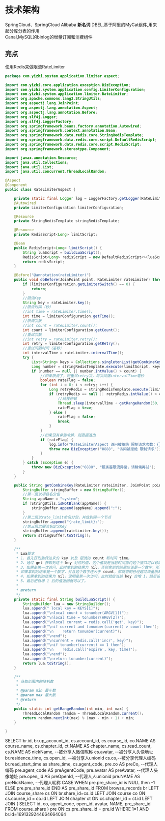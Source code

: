 # 技术架构
SpringCloud、SpringCloud Alibaba
**新名词**
DBEL,基于阿里的MyCat组件,用来起分库分表的作用  
Canal,MySQL的binlog的增量订阅和消费组件  
## 亮点
使用Redis来做限流RateLimiter
```java
package com.yizhi.system.application.limiter.aspect;

import com.yizhi.core.application.exception.BizException;
import com.yizhi.system.application.config.LimiterConfiguration;
import com.yizhi.system.application.limiter.RateLimiter;
import org.apache.commons.lang3.StringUtils;
import org.aspectj.lang.JoinPoint;
import org.aspectj.lang.annotation.Aspect;
import org.aspectj.lang.annotation.Before;
import org.slf4j.Logger;
import org.slf4j.LoggerFactory;
import org.springframework.beans.factory.annotation.Autowired;
import org.springframework.context.annotation.Bean;
import org.springframework.data.redis.core.StringRedisTemplate;
import org.springframework.data.redis.core.script.DefaultRedisScript;
import org.springframework.data.redis.core.script.RedisScript;
import org.springframework.stereotype.Component;

import javax.annotation.Resource;
import java.util.Collections;
import java.util.List;
import java.util.concurrent.ThreadLocalRandom;

@Aspect
@Component
public class RateLimiterAspect {

    private static final Logger log = LoggerFactory.getLogger(RateLimiterAspect.class);
    @Autowired
    private LimiterConfiguration limiterConfiguration;

    @Resource
    private StringRedisTemplate stringRedisTemplate;

    @Resource
    private RedisScript<Long> limitScript;

    @Bean
    public RedisScript<Long> limitScript() {
        String luaScript = buildLuaScript();
        RedisScript<Long> redisScript = new DefaultRedisScript<>(luaScript, Long.class);
        return redisScript;
    }

    @Before("@annotation(rateLimiter)")
    public void doBefore(JoinPoint point, RateLimiter rateLimiter) throws Throwable {
        if (limiterConfiguration.getLimiterSwitch() == 0) {
            return;
        }
        //限流Key
        String key = rateLimiter.key();
        //限流时间（秒）
        //int time = rateLimiter.time();
        int time = limiterConfiguration.getTime();
        //限流次数
        //int count = rateLimiter.count();
        int count = limiterConfiguration.getCount();
        //重试次数
        //int retry = rateLimiter.retry();
        int retry = limiterConfiguration.getRetry();
        //重试间隔时间（毫秒）
        int intervalTime = rateLimiter.intervalTime();
        try {
            List<String> keys = Collections.singletonList(getCombineKey(rateLimiter, point));
            Long number = stringRedisTemplate.execute(limitScript, keys, String.valueOf(count), String.valueOf(time));
            if (number == null || number.intValue() > count) {
                //如果限流了，则重试retry次，每次间隔intervalTime毫秒
                boolean rateFlag = false;
                for (int i = 0; i < retry; i++) {
                    Long retryRedis = stringRedisTemplate.execute(limitScript, keys, String.valueOf(count), String.valueOf(time));
                    if (retryRedis == null || retryRedis.intValue() > count) {
                        //线程停顿
                        Thread.sleep(intervalTime + getRangeRandom(50, 100));
                        rateFlag = true;
                    } else {
                        rateFlag = false;
                        break;
                    }
                }
                //如果没有拿到令牌，则直接退出
                if (rateFlag) {
                    log.info("RateLimiterAspect 访问被拒绝 限制请求次数：{}, 当前请求次数：{}, 缓存Key：{}", count, number.intValue(), key);
                    throw new BizException("8888", "访问被拒绝 限制请求");
                }
            }
        } catch (Exception e) {
            throw new BizException("8888", "服务器限流异常，请稍候再试");
        }
    }

    public String getCombineKey(RateLimiter rateLimiter, JoinPoint point) {
        StringBuffer stringBuffer = new StringBuffer();
        //第一层以项目名分包
        String appName = "system";
        if (StringUtils.isNotBlank(appName)) {
            stringBuffer.append(appName).append(":");
        }
        //第二层以rate_limit命名分包，并放到同一个节点
        stringBuffer.append("{rate_limit}:");
        //第三层以限流名定义Key
        stringBuffer.append(rateLimiter.key());
        return stringBuffer.toString();
    }

    /**
     * Lua脚本
     * 1、首先获取到传进来的 key 以及 限流的 count 和时间 time。
     * 2、通过 get 获取到这个 key 对应的值，这个值就是当前时间窗内这个接口可以访问多少次。
     * 3、如果是第一次访问，此时拿到的结果为 nil，否则拿到的结果应该是一个数字，所以接下来就判断，
     * 如果拿到的结果是一个数字，并且这个数字还大于 count，那就说明已经超过流量限制了，那么直接返回查询的结果即可。
     * 4、如果拿到的结果为 nil，说明是第一次访问，此时就给当前 key 自增 1，然后设置一个过期时间。
     * 5、最后把自增 1 后的值返回就可以了。
     *
     * @return
     */
    private static final String buildLuaScript() {
        StringBuilder lua = new StringBuilder();
        lua.append(" local key = KEYS[1]");
        lua.append("\nlocal count = tonumber(ARGV[1])");
        lua.append("\nlocal time = tonumber(ARGV[2])");
        lua.append("\nlocal current = redis.call('get', key)");
        lua.append("\nif current and tonumber(current) > count then");
        lua.append("\n    return tonumber(current)");
        lua.append("\nend");
        lua.append("\ncurrent = redis.call('incr', key)");
        lua.append("\nif tonumber(current) == 1 then");
        lua.append("\n    redis.call('expire', key, time)");
        lua.append("\nend");
        lua.append("\nreturn tonumber(current)");
        return lua.toString();
    }

    /**
     * 获取范围内的随机数
     *
     * @param min 最小数
     * @param max 最大数
     * @return
     */
    public static int getRangeRandom(int min, int max) {
        ThreadLocalRandom random = ThreadLocalRandom.current();
        return random.nextInt(max) % (max - min + 1) + min;
    }

}
```

SELECT
br.id,
br.up_account_id,
cs.account_id,
cs.course_id,
co.NAME AS course_name,
cs.chapter_id,
ct.NAME AS chapter_name,
cs.read_count,
cs.NAME AS nickName, --被分享人微信昵称
cs.avatar,  --被分享人头像地址
br.residence_time,
cs.open_id, --被分享人unionid
cs.co,--被分享代理人编码
br.read_start_time as share_time,
cs.agent_code, 
pre.co AS preCo, --代理人编码
pre.agent_code AS preAgentCode,
pre.avatar AS preAvatar, --代理人头像地址
pre.open_id AS preOpenId, --代理人人unionid
pre.NAME AS preNickName, --代理人昵称
CASE WHEN pre.pre_share_id is NULL then -1 ELSE pre.pre_share_id END AS pre_share_id
FROM
browse_records br
LEFT JOIN course_share cs ON br.share_id=cs.id
LEFT JOIN course co ON cs.course_id = co.id
LEFT JOIN chapter ct ON cs.chapter_id = ct.id
LEFT JOIN ( SELECT id, co, agent_code, open_id, avatar, NAME, pre_share_id FROM course_share ) pre ON cs.pre_share_id = pre.id
WHERE 1=1
AND br.id=1691329244664664064